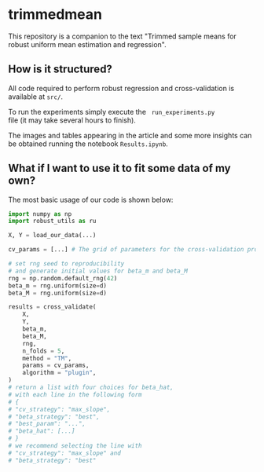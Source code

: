 # trimmedmean

This repository is a companion to the text "Trimmed sample means for robust uniform mean estimation and regression".

## How is it structured?

All code required to perform robust regression and cross-validation is available at <code>src/</code>.

To run the experiments simply execute the <code> run_experiments.py </code> file (it may take several hours to finish).

The images and tables appearing in the article and some more insights can be obtained running the notebook <code>Results.ipynb</code>.

## What if I want to use it to fit some data of my own?

The most basic usage of our code is shown below:
```python
import numpy as np
import robust_utils as ru

X, Y = load_our_data(...)

cv_params = [...] # The grid of parameters for the cross-validation procedure

# set rng seed to reproducibility
# and generate initial values for beta_m and beta_M
rng = np.random.default_rng(42)
beta_m = rng.uniform(size=d)
beta_M = rng.uniform(size=d)

results = cross_validate(
    X,
    Y,
    beta_m,
    beta_M,
    rng,
    n_folds = 5,
    method = "TM",
    params = cv_params,
    algorithm = "plugin",
)
# return a list with four choices for beta_hat,
# with each line in the following form
# {
# "cv_strategy": "max_slope",
# "beta_strategy": "best",
# "best_param": "...",
# "beta_hat": [...]
# }
# we recommend selecting the line with
# "cv_strategy": "max_slope" and
# "beta_strategy": "best"

```
